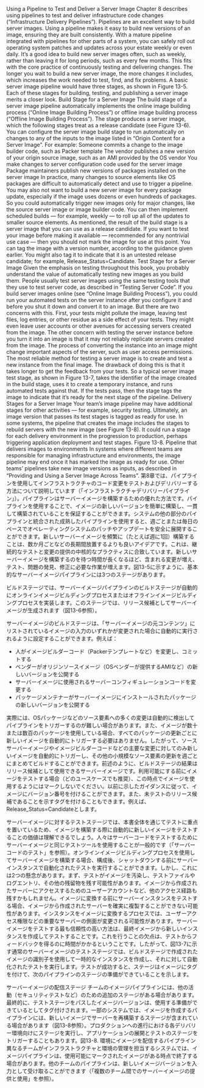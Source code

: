 Using a Pipeline to Test and Deliver a Server Image Chapter 8 describes using pipelines to test and deliver infrastructure code changes (“Infrastructure Delivery Pipelines”). Pipelines are an excellent way to build server images. Using a pipeline makes it easy to build new versions of an image, ensuring they are built consistently. With a mature pipeline integrated with pipelines for other parts of a system, you can safely roll out operating system patches and updates across your estate weekly or even daily. It’s a good idea to build new server images often, such as weekly, rather than leaving it for long periods, such as every few months. This fits with the core practice of continuously testing and delivering changes. The longer you wait to build a new server image, the more changes it includes, which increases the work needed to test, find, and fix problems. A basic server image pipeline would have three stages, as shown in Figure 13-5.
Each of these stages for building, testing, and publishing a server image merits a closer look. Build Stage for a Server Image The build stage of a server image pipeline automatically implements the online image building process (“Online Image Building Process”) or offline image building process (“Offline Image Building Process”). The stage produces a server image, which the following stages treat as a release candidate (see Figure 13-6).
You can configure the server image build stage to run automatically on changes to any of the inputs to the image listed in “Origin Content for a Server Image”. For example: Someone commits a change to the image builder code, such as Packer template The vendor publishes a new version of your origin source image, such as an AMI provided by the OS vendor You make changes to server configuration code used for the server image Package maintainers publish new versions of packages installed on the server image In practice, many changes to source elements like OS packages are difficult to automatically detect and use to trigger a pipeline. You may also not want to build a new server image for every package update, especially if the image uses dozens or even hundreds of packages. So you could automatically trigger new images only for major changes, like the source server image or image builder code. You can then implement scheduled builds — for example, weekly — to roll up all of the updates to smaller source elements. As mentioned, the result of the build stage is a server image that you can use as a release candidate. If you want to test your image before making it available — recommended for any nontrivial use case — then you should not mark the image for use at this point. You can tag the image with a version number, according to the guidance given earlier. You might also tag it to indicate that it is an untested release candidate; for example, Release_Status=Candidate. Test Stage for a Server Image Given the emphasis on testing throughout this book, you probably understand the value of automatically testing new images as you build them. People usually test server images using the same testing tools that they use to test server code, as described in “Testing Server Code”. If you build server images online (see “Online Image Building Process”), you could run your automated tests on the server instance after you configure it and before you shut it down and convert it to an image. But there are two concerns with this. First, your tests might pollute the image, leaving test files, log entries, or other residue as a side effect of your tests. They might even leave user accounts or other avenues for accessing servers created from the image. The other concern with testing the server instance before you turn it into an image is that it may not reliably replicate servers created from the image. The process of converting the instance into an image might change important aspects of the server, such as user access permissions. The most reliable method for testing a server image is to create and test a new instance from the final image. The drawback of doing this is that it takes longer to get the feedback from your tests. So a typical server image test stage, as shown in Figure 13-7, takes the identifier of the image created in the build stage, uses it to create a temporary instance, and runs automated tests against that. If the tests pass, then the stage tags the image to indicate that it’s ready for the next stage of the pipeline.
Delivery Stages for a Server Image Your team’s image pipeline may have additional stages for other activities — for example, security testing. Ultimately, an image version that passes its test stages is tagged as ready for use. In some systems, the pipeline that creates the image includes the stages to rebuild servers with the new image (see Figure 13-8). It could run a stage for each delivery environment in the progression to production, perhaps triggering application deployment and test stages. Figure 13-8. Pipeline that delivers images to environments In systems where different teams are responsible for managing infrastructure and environments, the image pipeline may end once it has marked the image as ready for use. Other teams’ pipelines take new image versions as inputs, as described in “Providing and Using a Server Image Across Teams”.
第8章では、パイプラインを使用してインフラストラクチャのコード変更をテストおよびデリバリーする方法について説明しています（「インフラストラクチャデリバリーパイプライン」）。パイプラインはサーバーイメージを構築するための優れた方法です。パイプラインを使用することで、イメージの新しいバージョンを簡単に構築し、一貫して構築されていることを保証することができます。システムの他の部分のパイプラインと統合された成熟したパイプラインを使用すると、週ごとまたは毎日のペースでオペレーティングシステムのパッチやアップデートを安全に展開することができます。新しいサーバーイメージを頻繁に（たとえば週に1回）構築することは、数か月ごとなどの長期間放置するよりも良いアイデアです。これは、継続的なテストと変更の提供の中核的なプラクティスに合致しています。新しいサーバーイメージを構築するのを待つ時間が長くなるほど、含まれる変更が増え、テスト、問題の発見、修正に必要な作業が増えます。図13-5に示すように、基本的なサーバーイメージパイプラインには3つのステージがあります。

ビルドステージでは、サーバーイメージパイプラインのビルドステージが自動的にオンラインイメージビルディングプロセスまたはオフラインイメージビルディングプロセスを実装します。このステージでは、リリース候補としてサーバーイメージが生成されます（図13-6参照）。

サーバーイメージのビルドステージは、「サーバーイメージの元コンテンツ」にリストされているイメージの入力のいずれかが変更された場合に自動的に実行されるように設定することができます。例えば：
- 人がイメージビルダーコード（Packerテンプレートなど）を変更し、コミットする
- ベンダーがオリジンソースイメージ（OSベンダーが提供するAMIなど）の新しいバージョンを公開する
- サーバーイメージに使用されるサーバーコンフィギュレーションコードを変更する
- パッケージメンテナーがサーバーイメージにインストールされたパッケージの新しいバージョンを公開する

実際には、OSパッケージなどのソース要素への多くの変更は自動的に検出してパイプラインをトリガーするのが難しい場合があります。また、イメージが数十または数百のパッケージを使用している場合、すべてのパッケージの更新ごとに新しいイメージを自動的にトリガーする必要はありません。したがって、ソースサーバーイメージやイメージビルダーコードなどの主要な変更に対してのみ新しいイメージを自動的にトリガーし、その他の小規模なソース要素の更新を週ごとにまとめてビルドすることができます。前述のように、ビルドステージの結果はリリース候補として使用できるサーバーイメージです。利用可能にする前にイメージをテストする場合（どのユースケースでも推奨）、この時点でイメージを使用するようにはマークしないでください。以前に示したガイダンスに従って、イメージにバージョン番号を付けることができます。また、未テストのリリース候補であることを示すタグを付けることもできます。例えば、Release_Status=Candidateとします。

サーバーイメージに対するテストステージでは、本書全体を通じてテストに重点を置いているため、イメージを構築する際に自動的に新しいイメージをテストすることの価値は理解できるでしょう。人々はサーバーコードをテストするためにサーバーイメージと同じテストツールを使用することが一般的です（「サーバーコードのテスト」を参照）。オンラインイメージビルディングプロセスを使用してサーバーイメージを構築する場合、構成後、シャットダウンする前にサーバーインスタンスで自動化されたテストを実行することができます。しかし、これには2つの懸念があります。まず、テストがイメージを汚染し、テストファイルやログエントリ、その他の残留物を残す可能性があります。イメージから作成されたサーバーにアクセスするためのユーザーアカウントなど、他のアクセス経路も残すかもしれません。イメージに変換する前にサーバーインスタンスをテストする場合、イメージから作成されたサーバーを確実に複製することができない可能性があります。インスタンスをイメージに変換するプロセスでは、ユーザーアクセス権限などの重要なサーバーの側面が変更される可能性があります。サーバーイメージをテストする最も信頼性の高い方法は、最終イメージから新しいインスタンスを作成してテストすることです。これを行うことの欠点は、テストからフィードバックを得るのに時間がかかるということです。したがって、図13-7に示す通常のサーバーイメージのテストステージでは、ビルドステージで作成されたイメージの識別子を使用して一時的なインスタンスを作成し、それに対して自動化されたテストを実行します。テストが成功すると、ステージはイメージにタグを付けて、次のパイプラインのステージの準備ができていることを示します。

サーバーイメージの配信ステージ チームのイメージパイプラインには、他の活動（セキュリティテストなど）のための追加のステージがある場合があります。最終的に、テストステージをパスしたイメージバージョンは、使用する準備ができているとしてタグ付けされます。一部のシステムでは、イメージを作成するパイプラインには、新しいイメージでサーバーを再構築するステージが含まれている場合があります（図13-8参照）。プロダクションへの進行における各デリバリー環境向けにステージを実行し、アプリケーションの展開とテストのステージをトリガーすることもあります。図13-8. 環境にイメージを配信するパイプライン 異なるチームがインフラストラクチャと環境の管理を担当するシステムでは、イメージパイプラインは、使用可能にマークされたイメージがある時点で終了する場合があります。他のチームのパイプラインは、新しいイメージバージョンを入力として受け取ることができます（「複数のチーム間でのサーバーイメージの提供と使用」を参照）。